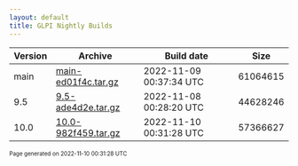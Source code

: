 ```yaml
---
layout: default
title: GLPI Nightly Builds
---
```


Version|Archive|Build date|Size
---|---|---|---
main|[main-ed01f4c.tar.gz](main-ed01f4c.tar.gz)|2022-11-09 00:37:34 UTC|61064615
9.5|[9.5-ade4d2e.tar.gz](9.5-ade4d2e.tar.gz)|2022-11-08 00:28:20 UTC|44628246
10.0|[10.0-982f459.tar.gz](10.0-982f459.tar.gz)|2022-11-10 00:31:28 UTC|57366627

<font size="1">Page generated on 2022-11-10 00:31:28 UTC</font>
